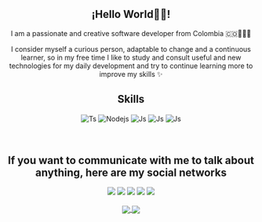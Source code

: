 <div align="center">
  
  ## ¡Hello World👋🏽!
  
  I am a passionate and creative software developer from Colombia 🇨🇴👨🏽‍💻

I consider myself a curious person, adaptable to change and a continuous learner, so in my free time I like to study and consult useful and new technologies for my daily development and try to continue learning more to improve my skills ✨

## Skills

<div display="inline-block">
  <img align="center" alt="Ts" src="https://img.shields.io/badge/TypeScript-007ACC?style=for-the-badge&logo=typescript&logoColor=white">
  <img align="center" alt="Nodejs" src="https://img.shields.io/badge/Node.js-43853D?style=for-the-badge&logo=node.js&logoColor=white">
  <img align="center" alt="Js" src="https://img.shields.io/badge/JavaScript-F7DF1E?style=for-the-badge&logo=javascript&logoColor=black">
  <img align="center" alt="Js" src="https://img.shields.io/badge/Kotlin-0095D5?&style=for-the-badge&logo=kotlin&logoColor=white">
  <img align="center" alt="Js" src="https://img.shields.io/badge/Google_Cloud-4285F4?style=for-the-badge&logo=google-cloud&logoColor=white">
</div>

<br>
<br>

## If you want to communicate with me to talk about anything, here are my social networks
 
<div> 
  <a href="https://www.linkedin.com/in/jonathan-andres-blandon-ruiz-b68128152/" target="_blank"><img src="https://img.shields.io/badge/-LinkedIn-%230077B5?style=for-the-badge&logo=linkedin&logoColor=white" target="_blank"></a> 
  <a href="https://instagram.com/iamjonathanblandon" target="_blank"><img src="https://img.shields.io/badge/-Instagram-%23E4405F?style=for-the-badge&logo=instagram&logoColor=white" target="_blank"></a>
 	<a href="https://www.twitch.tv/jhonny_dev" target="_blank"><img src="https://img.shields.io/badge/Twitch-9146FF?style=for-the-badge&logo=twitch&logoColor=white" target="_blank"></a>
 <a href="https://discord.gg/jhonny_dev" target="_blank"><img src="https://img.shields.io/badge/Discord-7289DA?style=for-the-badge&logo=discord&logoColor=white" target="_blank"></a> 
  <a href = "jonathanblandon1017@gmail.com"><img src="https://img.shields.io/badge/-Gmail-%23333?style=for-the-badge&logo=gmail&logoColor=white" target="_blank"></a>
<br>
<br>
  <a href="https://github.com/anuraghazra/github-readme-stats">
  <img align="center" src="https://github-readme-stats.vercel.app/api/top-langs/?username=JhonnyXT&show_icons=true" />
</a>
<a href="https://github.com/anuraghazra/convoychat">
  <img align="center" src="https://github-readme-stats.vercel.app/api?username=JhonnyXT&show_icons=true)](https://github.com/JhonnyXT" />
</a>
